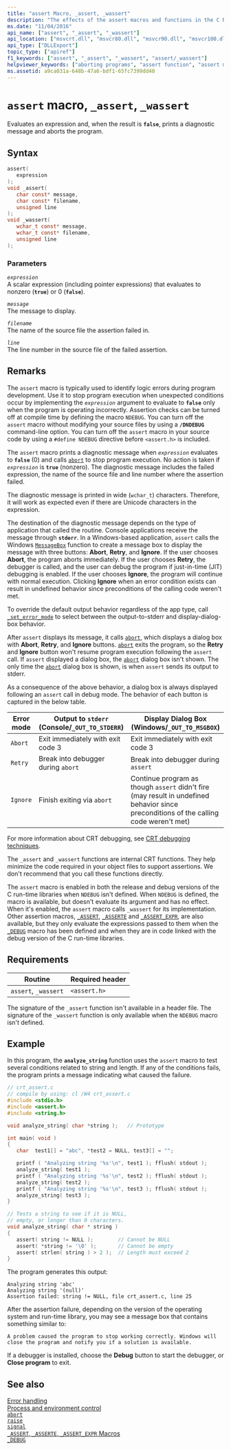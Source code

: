 ```yaml
---
title: "assert Macro, _assert, _wassert"
description: "The effects of the assert macros and functions in the C Runtime."
ms.date: "11/04/2016"
api_name: ["assert", "_assert", "_wassert"]
api_location: ["msvcrt.dll", "msvcr80.dll", "msvcr90.dll", "msvcr100.dll", "msvcr100_clr0400.dll", "msvcr110.dll", "msvcr110_clr0400.dll", "msvcr120.dll", "msvcr120_clr0400.dll", "ucrtbase.dll", "api-ms-win-crt-runtime-l1-1-0.dll"]
api_type: ["DLLExport"]
topic_type: ["apiref"]
f1_keywords: ["assert", "_assert", "_wassert", "assert/_wassert"]
helpviewer_keywords: ["aborting programs", "assert function", "assert macro"]
ms.assetid: a9ca031a-648b-47a6-bdf1-65fc7399dd40
---
```

# `assert` macro, `_assert`, `_wassert`

Evaluates an expression and, when the result is **`false`**, prints a diagnostic message and aborts the program.

## Syntax

```C
assert(
   expression
);
void _assert(
   char const* message,
   char const* filename,
   unsigned line
);
void _wassert(
   wchar_t const* message,
   wchar_t const* filename,
   unsigned line
);
```

### Parameters

*`expression`*\
A scalar expression (including pointer expressions) that evaluates to nonzero (**`true`**) or 0 (**`false`**).

*`message`*\
The message to display.

*`filename`*\
The name of the source file the assertion failed in.

*`line`*\
The line number in the source file of the failed assertion.

## Remarks

The `assert` macro is typically used to identify logic errors during program development. Use it to stop program execution when unexpected conditions occur by implementing the *`expression`* argument to evaluate to **`false`** only when the program is operating incorrectly. Assertion checks can be turned off at compile time by defining the macro `NDEBUG`. You can turn off the `assert` macro without modifying your source files by using a **`/DNDEBUG`** command-line option. You can turn off the `assert` macro in your source code by using a `#define NDEBUG` directive before `<assert.h>` is included.

The `assert` macro prints a diagnostic message when *`expression`* evaluates to **`false`** (0) and calls [`abort`](abort.md) to stop program execution. No action is taken if *`expression`* is **`true`** (nonzero). The diagnostic message includes the failed expression, the name of the source file and line number where the assertion failed.

The diagnostic message is printed in wide (`wchar_t`) characters. Therefore, it will work as expected even if there are Unicode characters in the expression.

The destination of the diagnostic message depends on the type of application that called the routine. Console applications receive the message through **`stderr`**. In a Windows-based application, `assert` calls the Windows [`MessageBox`](/windows/win32/api/winuser/nf-winuser-messagebox) function to create a message box to display the message with three buttons: **Abort**, **Retry**, and **Ignore**. If the user chooses **Abort**, the program aborts immediately. If the user chooses **Retry**, the debugger is called, and the user can debug the program if just-in-time (JIT) debugging is enabled. If the user chooses **Ignore**, the program will continue with normal execution. Clicking **Ignore** when an error condition exists can result in undefined behavior since preconditions of the calling code weren't met.

To override the default output behavior regardless of the app type, call [`_set_error_mode`](set-error-mode.md) to select between the output-to-stderr and display-dialog-box behavior.

After `assert` displays its message, it calls [`abort`](abort.md), which displays a dialog box with  **Abort**, **Retry**, and **Ignore** buttons. [`abort`](abort.md) exits the program, so the **Retry** and **Ignore** button won't resume program execution following the `assert` call. If `assert` displayed a dialog box, the [`abort`](abort.md) dialog box isn't shown. The only time the [`abort`](abort.md) dialog box is shown, is when `assert` sends its output to stderr.

As a consequence of the above behavior, a dialog box is always displayed following an `assert` call in debug mode. The behavior of each button is captured in the below table.

| Error mode | Output to `stderr` (Console/`_OUT_TO_STDERR`) | Display Dialog Box (Windows/`_OUT_TO_MSGBOX`) |
|---|---|---|
| `Abort` | Exit immediately with exit code 3 | Exit immediately with exit code 3 |
| `Retry` | Break into debugger during `abort` | Break into debugger during `assert` |
| `Ignore` | Finish exiting via `abort` | Continue program as though `assert` didn't fire (may result in undefined behavior since preconditions of the calling code weren't met) |

For more information about CRT debugging, see [CRT debugging techniques](/visualstudio/debugger/crt-debugging-techniques).

The `_assert` and `_wassert` functions are internal CRT functions. They help minimize the code required in your object files to support assertions. We don't recommend that you call these functions directly.

The `assert` macro is enabled in both the release and debug versions of the C run-time libraries when `NDEBUG` isn't defined. When `NDEBUG` is defined, the macro is available, but doesn't evaluate its argument and has no effect. When it's enabled, the `assert` macro calls `_wassert` for its implementation. Other assertion macros, [`_ASSERT`](assert-asserte-assert-expr-macros.md), [`_ASSERTE`](assert-asserte-assert-expr-macros.md) and [`_ASSERT_EXPR`](assert-asserte-assert-expr-macros.md), are also available, but they only evaluate the expressions passed to them when the [`_DEBUG`](../debug.md) macro has been defined and when they are in code linked with the debug version of the C run-time libraries.

## Requirements

| Routine | Required header |
|---|---|
| `assert`, `_wassert` | `<assert.h>` |

The signature of the `_assert` function isn't available in a header file. The signature of the `_wassert` function is only available when the `NDEBUG` macro isn't defined.

## Example

In this program, the **`analyze_string`** function uses the `assert` macro to test several conditions related to string and length. If any of the conditions fails, the program prints a message indicating what caused the failure.

```C
// crt_assert.c
// compile by using: cl /W4 crt_assert.c
#include <stdio.h>
#include <assert.h>
#include <string.h>

void analyze_string( char *string );   // Prototype

int main( void )
{
   char  test1[] = "abc", *test2 = NULL, test3[] = "";

   printf ( "Analyzing string '%s'\n", test1 ); fflush( stdout );
   analyze_string( test1 );
   printf ( "Analyzing string '%s'\n", test2 ); fflush( stdout );
   analyze_string( test2 );
   printf ( "Analyzing string '%s'\n", test3 ); fflush( stdout );
   analyze_string( test3 );
}

// Tests a string to see if it is NULL,
// empty, or longer than 0 characters.
void analyze_string( char * string )
{
   assert( string != NULL );        // Cannot be NULL
   assert( *string != '\0' );       // Cannot be empty
   assert( strlen( string ) > 2 );  // Length must exceed 2
}
```

The program generates this output:

```Output
Analyzing string 'abc'
Analyzing string '(null)'
Assertion failed: string != NULL, file crt_assert.c, line 25
```

After the assertion failure, depending on the version of the operating system and run-time library, you may see a message box that contains something similar to:

```Output
A problem caused the program to stop working correctly. Windows will close the program and notify you if a solution is available.
```

If a debugger is installed, choose the **Debug** button to start the debugger, or **Close program** to exit.

## See also

[Error handling](../error-handling-crt.md)\
[Process and environment control](../process-and-environment-control.md)\
[`abort`](abort.md)\
[`raise`](raise.md)\
[`signal`](signal.md)\
[`_ASSERT`, `_ASSERTE`, `_ASSERT_EXPR` Macros](assert-asserte-assert-expr-macros.md)\
[`_DEBUG`](../debug.md)
